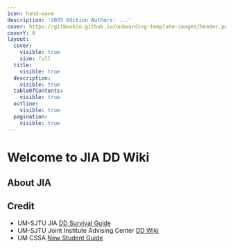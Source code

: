 ```yaml
---
icon: hand-wave
description: '2025 Edition Authors: ...'
cover: https://gitbookio.github.io/onboarding-template-images/header.png
coverY: 0
layout:
  cover:
    visible: true
    size: full
  title:
    visible: true
  description:
    visible: true
  tableOfContents:
    visible: true
  outline:
    visible: true
  pagination:
    visible: true
---
```


# Welcome to JIA DD Wiki

## About JIA

## Credit

* UM-SJTU JIA [DD Survival Guide](https://docs.google.com/document/d/1_pf-lEESayPWR-PdVmNsOyS05Sw30sr8/edit?usp=sharing\&ouid=100946512975069109795\&rtpof=true\&sd=true)
* UM-SJTU Joint Institute Advising Center [DD Wiki](https://umji-wiki.gitbook.io/dd-wiki)
* UM CSSA [New Student Guide](https://drive.google.com/file/d/10D2sy9YYK4LVRgy756TNyiNMkqV3T3vZ/view?usp=drive_link)
